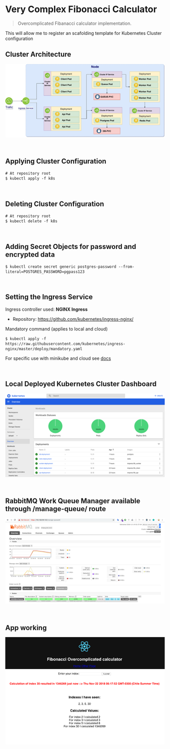 # Very Complex Fibonacci Calculator

> Overcomplicated Fibanacci calculator implementation.

This will allow me to register an scafolding template for Kubernetes Cluster configuration

## Cluster Architecture

![Architecture Diagram](./fib_calculator_architecture.png)

<br />

## Applying Cluster Configuration

```shell
# At repository root
$ kubectl apply -f k8s
```

<br />

## Deleting Cluster Configuration

```shell
# At repository root
$ kubectl delete -f k8s
```

<br />

## Adding Secret Objects for password and encrypted data

```shell
$ kubectl create secret generic postgres-password --from-literal=POSTGRES_PASSWORD=pgpass123
```

<br />

## Setting the Ingress Service

Ingress controller used: __NGINX Ingress__

* Repository: https://github.com/kubernetes/ingress-nginx/

Mandatory command (applies to local and cloud)

```shell
$ kubectl apply -f https://raw.githubusercontent.com/kubernetes/ingress-nginx/master/deploy/mandatory.yaml
```

For specific use with minikube and cloud see [docs](https://kubernetes.github.io/ingress-nginx/deploy/)

<br />

## Local Deployed Kubernetes Cluster Dashboard

![Minikube Dashboard](./minikube_dashboard.png)

<br />

## RabbitMQ Work Queue Manager available through /manage-queue/ route

![Minikube Dashboard](./rabbitmq-manager.png)

<br />

## App working

![App working screenshot](./app_working_screenshot.png)

<br />